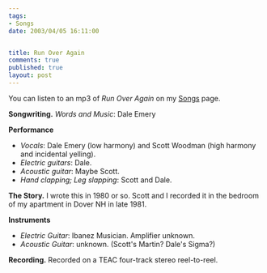 ```yaml
--- 
tags:
- Songs
date: 2003/04/05 16:11:00


title: Run Over Again
comments: true
published: true
layout: post
---
```


<p> You can listen to an mp3 of <em>Run Over Again</em> on my <a href="http://www.dale.emery.name/songs.html#run-over-again">Songs</a> page. </p>
<p>
<strong>Songwriting.</strong>
<em>Words and Music</em>: Dale Emery </p>
<p>
<strong>Performance</strong>
</p>
<ul>
<li>
<em>Vocals</em>: Dale Emery (low harmony) and Scott Woodman (high harmony and incidental yelling).</li>
<li>
<em>Electric guitars</em>: Dale.</li>
<li>
<em>Acoustic guitar</em>: Maybe Scott.</li>
<li>
<em>Hand clapping; Leg slapping</em>: Scott and Dale.</li>
</ul>
<p>
<strong>The Story.</strong> I wrote this in 1980 or so. Scott and I recorded it in the bedroom of my apartment in Dover NH in late 1981. </p>
<p>
<strong>Instruments</strong>
</p>
<ul>
<li>
<em>Electric Guitar</em>: Ibanez Musician.  Amplifier unknown.</li>
<li>
<em>Acoustic Guitar</em>: unknown.  (Scott's Martin?  Dale's Sigma?)</li>
</ul>
<p>
<strong>Recording.</strong> Recorded on a TEAC four-track stereo reel-to-reel. </p>
